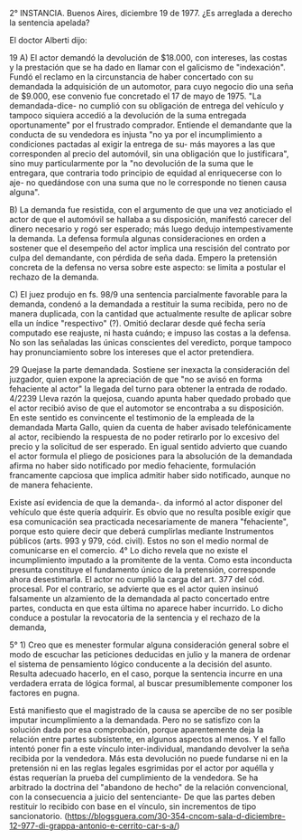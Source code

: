 2° INSTANCIA. Buenos Aires, diciembre 19 de 1977. ¿Es arreglada a derecho la sentencia apelada?

El doctor Alberti dijo:

19 A) El actor demandó la devolución de $18.000, con intereses, las costas y la prestación que se ha dado en llamar con el galicismo de "indexación". Fundó el reclamo en la circunstancia de haber concertado con su demandada la adquisición de un automotor, para cuyo negocio dio una seña de $9.000, ese convenio fue concretado el 17 de mayo de 1975. "La demandada-dice- no cumplió con su obligación de entrega del vehículo y tampoco siquiera accedió a la devolución de la suma entregada oportunamente" por el frustrado comprador. Entiende el demandante que la conducta de su vendedora es injusta "no ya por el incumplimiento a condiciones pactadas al exigir la entrega de su- más mayores a las que corresponden al precio del automóvil, sin una obligación que lo justificara", sino muy particularmente por la "no devolución de la suma que le entregara, que contraria todo principio de equidad al enriquecerse con lo aje- no quedándose con una suma que no le corresponde no tienen causa alguna".

B) La demanda fue resistida, con el argumento de que una vez anoticiado el actor de que el automóvil se hallaba a su disposición, manifestó carecer del dinero necesario y rogó ser esperado; más luego dedujo intempestivamente la demanda. La defensa formula algunas consideraciones en orden a sostener que el desempeño del actor implica una rescisión del contrato por culpa del demandante, con pérdida de seña dada. Empero la pretensión concreta de la defensa no versa sobre este aspecto: se limita a postular el rechazo de la demanda.

C) El juez produjo en fs. 98/9 una sentencia parcialmente favorable para la demanda, condenó a la demandada a restituir la suma recibida, pero no de manera duplicada, con la cantidad que actualmente resulte de aplicar sobre ella un índice "respectivo" (?). Omitió declarar desde qué fecha sería computado ese reajuste, ni hasta cuándo; e impuso las costas a la defensa. No son las señaladas las únicas conscientes del veredicto, porque tampoco hay pronunciamiento sobre los intereses que el actor pretendiera.

29 Quejase la parte demandada. Sostiene ser inexacta la consideración del juzgador, quien expone la apreciación de que "no se avisó en forma fehaciente al actor" la llegada del turno para obtener la entrada de rodado. 4/2239 Lleva razón la quejosa, cuando apunta haber quedado probado que el actor recibió aviso de que el automotor se encontraba a su disposición. En este sentido es convincente el testimonio de la empleada de la demandada Marta Gallo, quien da cuenta de haber avisado telefónicamente al actor, recibiendo la respuesta de no poder retirarlo por lo excesivo del precio y la solicitud de ser esperado. En igual sentido advierto que cuando el actor formula el pliego de posiciones para la absolución de la demandada afirma no haber sido notificado por medio fehaciente, formulación francamente capciosa que implica admitir haber sido notificado, aunque no de manera fehaciente.

Existe así evidencia de que la demanda-. da informó al actor disponer del vehículo que éste quería adquirir. Es obvio que no resulta posible exigir que esa comunicación sea practicada necesariamente de manera "fehaciente", porque esto quiere decir que deberá cumplirlas mediante Instrumentos públicos (arts. 993 y 979, cód. civil). Estos no son el medio normal de comunicarse en el comercio.
 4° Lo dicho revela que no existe el incumplimiento imputado a la promitente de la venta.
Como esta inconducta presunta constituye el fundamento único de la pretensión, corresponde ahora desestimarla. El actor no cumplió la carga del art. 377 del cód. procesal. Por el contrario, se advierte que es el actor quien insinuó falsamente un alzamiento de la demandada al pacto concertado entre partes, conducta en que esta última no aparece haber incurrido.
 Lo dicho conduce a postular la revocatoria de la sentencia y el rechazo de la demanda,

 5° 1) Creo que es menester formular alguna consideración general sobre el modo de escuchar las peticiones deducidas en julio y la manera de ordenar el sistema de pensamiento lógico conducente a la decisión del asunto. Resulta adecuado hacerlo, en el caso, porque la sentencia incurre en una verdadera errata de lógica formal, al buscar presumiblemente componer los factores en pugna.

Está manifiesto que el magistrado de la causa se apercibe de no ser posible imputar incumplimiento a la demandada. Pero no se satisfizo con la solución dada por esa comprobación, porque aparentemente deja la relación entre partes subsistente, en algunos aspectos al menos. Y el fallo intentó poner fin a este vínculo inter-individual, mandando devolver la seña recibida por la vendedora. Más esta devolución no puede fundarse ni en la pretensión ni en las reglas legales esgrimidas por el actor por aquélla y éstas requerían la prueba del cumplimiento de la vendedora. Se ha arbitrado la doctrina del "abandono de hecho" de la relación convencional, con la consecuencia a juicio del sentenciante- De que las partes deben restituir lo recibido con base en el vínculo, sin incrementos de tipo sancionatorio.
(https://blogsguera.com/30-354-cncom-sala-d-diciembre-12-977-di-grappa-antonio-e-cerrito-car-s-a/)
